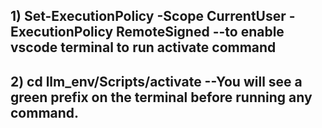 ## 1) Set-ExecutionPolicy -Scope CurrentUser -ExecutionPolicy RemoteSigned  --to enable vscode terminal to run activate command

## 2) cd llm_env/Scripts/activate --You will see a green prefix on the terminal before running any command.




